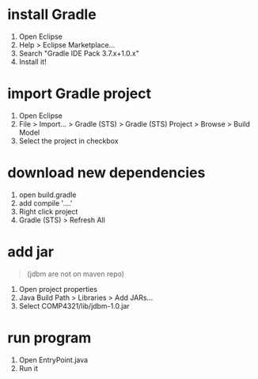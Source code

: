 # install Gradle 
  1. Open Eclipse
  2. Help > Eclipse Marketplace...
  3. Search "Gradle IDE Pack 3.7.x+1.0.x"
  4. Install it!
  
# import Gradle project
  1. Open Eclipse
  2. File > Import... > Gradle (STS) > Gradle (STS) Project > Browse > Build Model
  3. Select the project in checkbox
  
# download new dependencies
  1. open build.gradle
  2. add compile '....'
  3. Right click project
  4. Gradle (STS) > Refresh All
  
# add jar
> (jdbm are not on maven repo)

  1. Open project properties
  2. Java Build Path > Libraries > Add JARs...
  3. Select COMP4321/lib/jdbm-1.0.jar
  
# run program
  1. Open EntryPoint.java
  2. Run it